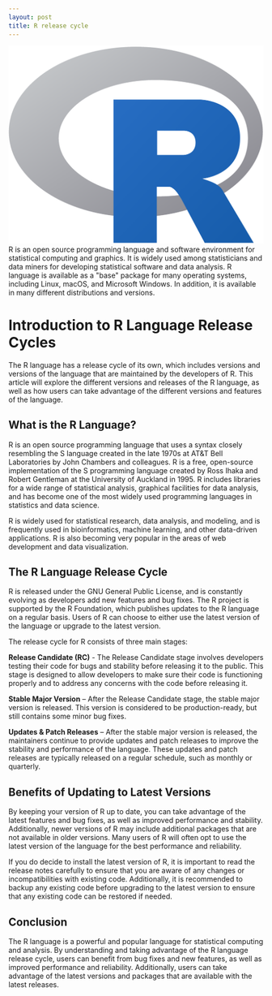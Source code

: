 ```yaml
---
layout: post
title: R release cycle
---
```

<div class="row">
    <div class="col-sm-2">
        <img src="/images/r-logo.png" alt="r logo"/>
    </div>
    <div class="col-sm-10">
       R is an open source programming language and software environment for statistical computing and graphics. It is widely used among statisticians and data miners for developing statistical software and data analysis. R language is available as a "base" package for many operating systems, including Linux, macOS, and Microsoft Windows. In addition, it is available in many different distributions and versions.
    </div>
</div>

# Introduction to R Language Release Cycles

The R language has a release cycle of its own, which includes versions and versions of the language that are maintained
by the developers of R. This article will explore the different versions and releases of the R language, as well as how
users can take advantage of the different versions and features of the language.

## What is the R Language?

R is an open source programming language that uses a syntax closely resembling the S language created in the late 1970s
at AT&T Bell Laboratories by John Chambers and colleagues. R is a free, open-source implementation of the S programming
language created by Ross Ihaka and Robert Gentleman at the University of Auckland in 1995. R includes libraries for a
wide range of statistical analysis, graphical facilities for data analysis, and has become one of the most widely used
programming languages in statistics and data science.

R is widely used for statistical research, data analysis, and modeling, and is frequently used in bioinformatics,
machine learning, and other data-driven applications. R is also becoming very popular in the areas of web development
and data visualization.

## The R Language Release Cycle

R is released under the GNU General Public License, and is constantly evolving as developers add new features and bug
fixes. The R project is supported by the R Foundation, which publishes updates to the R language on a regular basis.
Users of R can choose to either use the latest version of the language or upgrade to the latest version.

The release cycle for R consists of three main stages:

**Release Candidate (RC)** - The Release Candidate stage involves developers testing their code for bugs and stability
before releasing it to the public. This stage is designed to allow developers to make sure their code is functioning
properly and to address any concerns with the code before releasing it.

**Stable Major Version** – After the Release Candidate stage, the stable major version is released. This version is
considered to be production-ready, but still contains some minor bug fixes.

**Updates & Patch Releases** – After the stable major version is released, the maintainers continue to provide updates
and patch releases to improve the stability and performance of the language. These updates and patch releases are
typically released on a regular schedule, such as monthly or quarterly.

## Benefits of Updating to Latest Versions

By keeping your version of R up to date, you can take advantage of the latest features and bug fixes, as well as
improved performance and stability. Additionally, newer versions of R may include additional packages that are not
available in older versions. Many users of R will often opt to use the latest version of the language for the best
performance and reliability.

If you do decide to install the latest version of R, it is important to read the release notes carefully to ensure that
you are aware of any changes or incompatibilities with existing code. Additionally, it is recommended to backup any
existing code before upgrading to the latest version to ensure that any existing code can be restored if needed.

## Conclusion

The R language is a powerful and popular language for statistical computing and analysis. By understanding and taking
advantage of the R language release cycle, users can benefit from bug fixes and new features, as well as improved
performance and reliability. Additionally, users can take advantage of the latest versions and packages that are
available with the latest releases.
